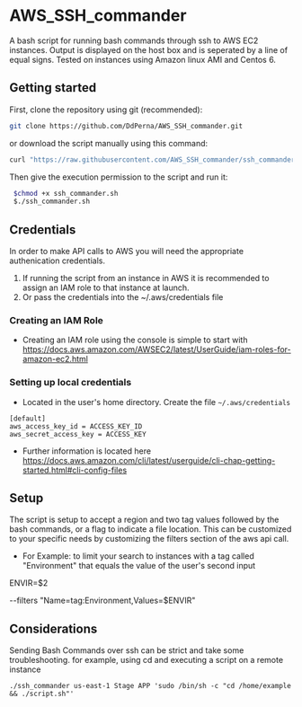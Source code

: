 # AWS_SSH_commander
A bash script for running bash commands through ssh to AWS EC2 instances. 
Output is displayed on the host box and is seperated by a line of equal signs.
Tested on instances using Amazon linux AMI and Centos 6.

## Getting started

First, clone the repository using git (recommended):

```bash
git clone https://github.com/DdPerna/AWS_SSH_commander.git
```

or download the script manually using this command:

```bash
curl "https://raw.githubusercontent.com/AWS_SSH_commander/ssh_commander.sh" -o show_instances.sh
```

Then give the execution permission to the script and run it:

```bash
 $chmod +x ssh_commander.sh
 $./ssh_commander.sh
```

## Credentials

 In order to make API calls to AWS you will need the appropriate authenication credentials.
 
 1. If running the script from an instance in AWS it is recommended to assign an IAM role to that instance at launch.
 2. Or pass the credentials into the ~/.aws/credentials file

### Creating an IAM Role

- Creating an IAM role using the console is simple to start with
  https://docs.aws.amazon.com/AWSEC2/latest/UserGuide/iam-roles-for-amazon-ec2.html

### Setting up local credentials

- Located in the user's home directory. Create the file `~/.aws/credentials`
```
[default]
aws_access_key_id = ACCESS_KEY_ID
aws_secret_access_key = ACCESS_KEY
```

- Further information is located here  
  https://docs.aws.amazon.com/cli/latest/userguide/cli-chap-getting-started.html#cli-config-files

## Setup
 The script is setup to accept a region and two tag values followed by the bash commands, or a flag to indicate a file location.
 This can be customized to your specific needs by customizing the filters section of the aws api call. 
 - For Example: to limit your search to instances with a tag called "Environment" that equals the value of the user's second input
 
 ENVIR=$2
 
 --filters "Name=tag:Environment,Values=$ENVIR"
 
 ## Considerations
 Sending Bash Commands over ssh can be strict and take some troubleshooting. 
 for example, using cd and executing a script on a remote instance 
 ```
 ./ssh_commander us-east-1 Stage APP 'sudo /bin/sh -c "cd /home/example && ./script.sh"'
 ```
